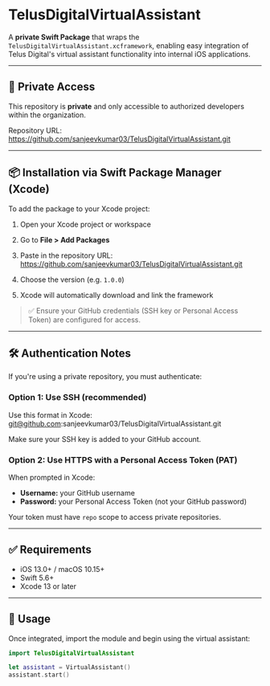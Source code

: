 # TelusDigitalVirtualAssistant

A **private Swift Package** that wraps the `TelusDigitalVirtualAssistant.xcframework`, enabling easy integration of Telus Digital's virtual assistant functionality into internal iOS applications.

---

## 🔐 Private Access

This repository is **private** and only accessible to authorized developers within the organization.

Repository URL:
https://github.com/sanjeevkumar03/TelusDigitalVirtualAssistant.git


---

## 📦 Installation via Swift Package Manager (Xcode)

To add the package to your Xcode project:

1. Open your Xcode project or workspace
2. Go to **File > Add Packages**
3. Paste in the repository URL:
https://github.com/sanjeevkumar03/TelusDigitalVirtualAssistant.git



4. Choose the version (e.g. `1.0.0`)
5. Xcode will automatically download and link the framework

> ✅ Ensure your GitHub credentials (SSH key or Personal Access Token) are configured for access.

---

## 🛠 Authentication Notes

If you're using a private repository, you must authenticate:

### Option 1: Use SSH (recommended)

Use this format in Xcode:
git@github.com:sanjeevkumar03/TelusDigitalVirtualAssistant.git


Make sure your SSH key is added to your GitHub account.

### Option 2: Use HTTPS with a Personal Access Token (PAT)

When prompted in Xcode:

- **Username:** your GitHub username
- **Password:** your Personal Access Token (not your GitHub password)

Your token must have `repo` scope to access private repositories.

---

## ✅ Requirements

- iOS 13.0+ / macOS 10.15+
- Swift 5.6+
- Xcode 13 or later

---

## 🧠 Usage

Once integrated, import the module and begin using the virtual assistant:

```swift
import TelusDigitalVirtualAssistant

let assistant = VirtualAssistant()
assistant.start()



